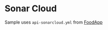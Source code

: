 # Sonar Cloud

Sample uses `api-sonarcloud.yml` from [FoodApp](https://github.com/ARambazamba/foodapp)
